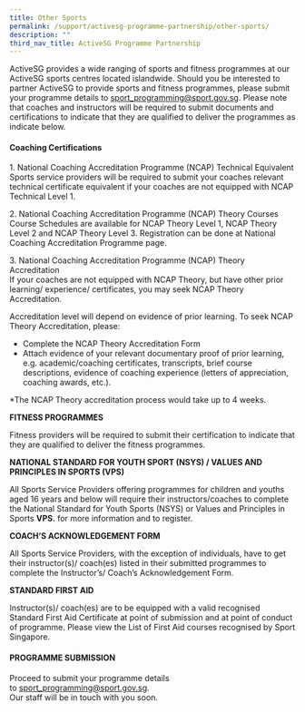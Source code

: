 ```yaml
---
title: Other Sports
permalink: /support/activesg-programme-partnership/other-sports/
description: ""
third_nav_title: ActiveSG Programme Partnership
---
```

ActiveSG provides a wide ranging of sports and fitness programmes at our ActiveSG sports centres located islandwide. Should you be interested to partner ActiveSG to provide sports and fitness programmes, please submit your programme details to [sport_programming@sport.gov.sg](mailto:sport_programming@sport.gov.sg). Please note that coaches and instructors will be required to submit documents and certifications to indicate that they are qualified to deliver the programmes as indicate below.  
  

#### **Coaching Certifications**

1\.  National Coaching Accreditation Programme (NCAP) Technical Equivalent  
Sports service providers will be required to submit your coaches relevant technical certificate equivalent if your coaches are not equipped with NCAP Technical Level 1.

2\. National Coaching Accreditation Programme (NCAP) Theory Courses  
Course Schedules are available for NCAP Theory Level 1, NCAP Theory Level 2 and NCAP Theory Level 3. Registration can be done at National Coaching Accreditation Programme page.

3\. National Coaching Accreditation Programme (NCAP) Theory Accreditation  
If your coaches are not equipped with NCAP Theory, but have other prior learning/ experience/ certificates, you may seek NCAP Theory Accreditation.

Accreditation level will depend on evidence of prior learning. To seek NCAP Theory Accreditation, please:

*   Complete the NCAP Theory Accreditation Form
*   Attach evidence of your relevant documentary proof of prior learning, e.g. academic/coaching certificates, transcripts, brief course descriptions, evidence of coaching experience (letters of appreciation, coaching awards, etc.).

\*The NCAP Theory accreditation process would take up to 4 weeks.

  

**FITNESS PROGRAMMES**

Fitness providers will be required to submit their certification to indicate that they are qualified to deliver the fitness programmes.  
  

**NATIONAL STANDARD FOR YOUTH SPORT (NSYS) / VALUES AND PRINCIPLES IN SPORTS (VPS)**

All Sports Service Providers offering programmes for children and youths aged 16 years and below will require their instructors/coaches to complete the National Standard for Youth Sports (NSYS) or Values and Principles in Sports **VPS.** for more information and to register.  
  

**COACH’S ACKNOWLEDGEMENT FORM**

All Sports Service Providers, with the exception of individuals, have to get their instructor(s)/ coach(es) listed in their submitted programmes to complete the Instructor’s/ Coach’s Acknowledgement Form.
  

**STANDARD FIRST AID**

Instructor(s)/ coach(es) are to be equipped with a valid recognised Standard First Aid Certificate at point of submission and at point of conduct of programme. Please view the List of First Aid courses recognised by Sport Singapore. 

#### **PROGRAMME SUBMISSION**

Proceed to submit your programme details to [sport_programming@sport.gov.sg](mailto:sport_programming@sport.gov.sg). 
<br>Our staff will be in touch with you soon.